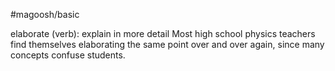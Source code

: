 #magoosh/basic

elaborate (verb): explain in more detail 
Most high school physics teachers find themselves elaborating the same point over and over again, since 
many concepts confuse students. 
